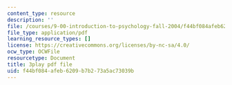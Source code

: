 ```yaml
---
content_type: resource
description: ''
file: /courses/9-00-introduction-to-psychology-fall-2004/f44bf084afeb6209b7b273a5ac73039b_10489.pdf
file_type: application/pdf
learning_resource_types: []
license: https://creativecommons.org/licenses/by-nc-sa/4.0/
ocw_type: OCWFile
resourcetype: Document
title: 3play pdf file
uid: f44bf084-afeb-6209-b7b2-73a5ac73039b
---
```

